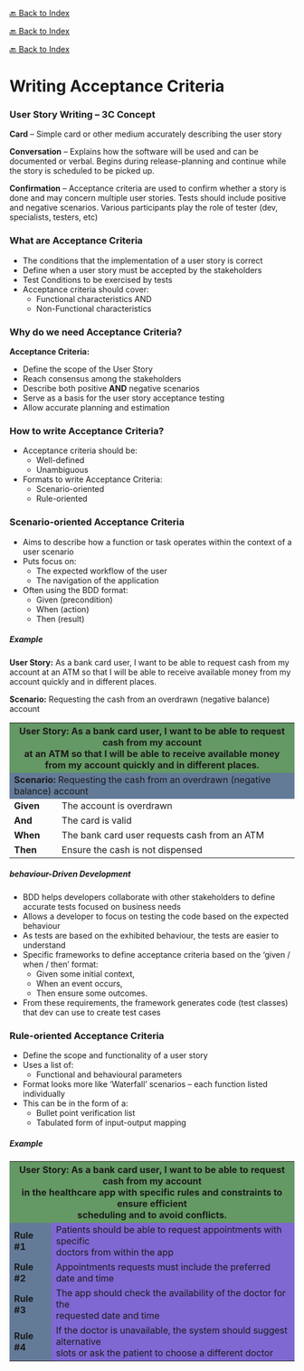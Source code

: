 [🔙 Back to Index](../index.md)

[🔙 Back to Index](../index.md)

[🔙 Back to Index](../index.md)

# Writing Acceptance Criteria

### User Story Writing – 3C Concept

**Card** – Simple card or other medium accurately describing the user story

**Conversation** – Explains how the software will be used and can be documented or verbal.
Begins during release-planning and continue while the story is scheduled to be picked up.

**Confirmation** – Acceptance criteria are used to confirm whether a story is done and may concern multiple user stories.
Tests should include positive and negative scenarios. Various participants play the role of tester (dev, specialists, testers, etc)

### What are Acceptance Criteria

* The conditions that the implementation of a user story is correct
* Define when a user story must be accepted by the stakeholders
* Test Conditions to be exercised by tests
* Acceptance criteria should cover:
  * Functional characteristics AND
  * Non-Functional characteristics

### Why do we need Acceptance Criteria?

**Acceptance Criteria:**

* Define the scope of the User Story
* Reach consensus among the stakeholders
* Describe both positive **AND** negative scenarios
* Serve as a basis for the user story acceptance testing
* Allow accurate planning and estimation

### How to write Acceptance Criteria?

* Acceptance criteria should be:
  * Well-defined
  * Unambiguous
* Formats to write Acceptance Criteria:
  * Scenario-oriented
  * Rule-oriented

### Scenario-oriented Acceptance Criteria

* Aims to describe how a function or task operates within the context of a user scenario
* Puts focus on:
  * The expected workflow of the user
  * The navigation of the application
* Often using the BDD format:
  * Given (precondition)
  * When (action)
  * Then (result)

##### Example

**User Story:** As a bank card user, I want to be able to request cash from my account at an ATM so that I will be able to receive available money from my account quickly and in different places.

**Scenario:** Requesting the cash from an overdrawn (negative balance) account

<table>
   <tr>
      <th colspan="2" style="background-color: #649864;"><b>User Story:</b> As a bank card user, I want to be able to request cash from my account<br>
         at an ATM so that I will be able to receive available money<br>from my account quickly and in different places.
      </th>
   </tr>
   <tr>
      <td style="background-color: #647b98;" colspan="2"><b>Scenario:</b> Requesting the cash from an overdrawn (negative balance) account</td>
   </tr>
   <tr>
      <td><b>Given</b></td>
      <td>The account is overdrawn</td>
   </tr>
   <tr>
      <td><b>And</b></td>
      <td>The card is valid</td>
   </tr>
   <tr>
      <td><b>When</b></td>
      <td>The bank card user requests cash from an ATM</td>
   </tr>
   <tr>
      <td><b>Then</b></td>
      <td>Ensure the cash is not dispensed</td>
   </tr>
</table>

##### behaviour-Driven Development

* BDD helps developers collaborate with other stakeholders to define accurate tests focused on business needs
* Allows a developer to focus on testing the code based on the expected behaviour
* As tests are based on the exhibited behaviour, the tests are easier to understand
* Specific frameworks to define acceptance criteria based on the ‘given / when / then’ format:
  * Given some initial context,
  * When an event occurs,
  * Then ensure some outcomes.
* From these requirements, the framework generates code (test classes) that dev can use to create test cases

### Rule-oriented Acceptance Criteria

* Define the scope and functionality of a user story
* Uses a list of:
  * Functional and behavioural parameters
* Format looks more like ‘Waterfall’ scenarios – each function listed individually
* This can be in the form of a:
  * Bullet point verification list
  * Tabulated form of input-output mapping

##### Example

<table>
   <tr>
      <th colspan="2" style="background-color: #649864;"><b>User Story:</b> As a bank card user, I want to be able to request cash from my account<br>
         in the healthcare app with specific rules and constraints to ensure efficient<br>scheduling and to avoid conflicts.
      </th>
   </tr>
   <tr>
      <td style="background-color: #647b98;"><b>Rule #1</b></td>
      <td style="background-color: #7e68d1;">Patients should be able to request appointments with specific<br>doctors from within the app</td>
   </tr>
   <tr>
      <td style="background-color: #647b98;"><b>Rule #2</b></td>
      <td style="background-color: #7e68d1;">Appointments requests must include the preferred date and time</td>
   </tr>
   <tr>
      <td style="background-color: #647b98;"><b>Rule #3</b></td>
      <td style="background-color: #7e68d1;">The app should check the availability of the doctor for the<br>requested date and time</td>
   </tr>
   <tr>
      <td style="background-color: #647b98;"><b>Rule #4</b></td>
      <td style="background-color: #7e68d1;">If the doctor is unavailable, the system should suggest alternative<br>slots or ask the patient to choose a different doctor</td>
   </tr>
</table>
